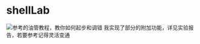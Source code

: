 # shellLab
![参考的油管教程，教你如何起步和调错](https://www.youtube.com/watch?v=OMhhyGUQ5BI)
我实现了部分的附加功能，详见实验报告，若要参考记得灵活变通
